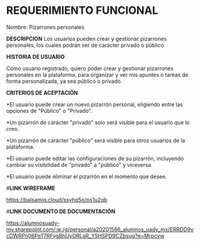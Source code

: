 # **REQUERIMIENTO FUNCIONAL**
Nombre: Pizarrones personales

**DESCRIPCION**
Los usuarios pueden crear y gestionar pizarrones personales, los cuales podrán ser de carácter privado o público 

**HISTORIA DE USUARIO**

Como usuario registrado, quiero poder crear y gestionar pizarrones personales en la plataforma, para organizar y ver mis apuntes o tareas de forma personalizada, ya sea público o privado.

**CRITERIOS DE ACEPTACIÓN**

*El usuario puede crear un nuevo pizarrón personal, eligiendo entre las opciones de "Público" o "Privado".

*Un pizarrón de carácter "privado" solo será visible para el usuario que lo creo.

*Un pizarrón de carácter "público" será visible para otros usuarios de la plataforma.

*El usuario puede editar las configuraciones de su pizarrón, incluyendo cambiar su visibilidad de "privado" a "público" y viceversa.

*El usuario puede eliminar el pizarrón en el momento que desee.

#**LINK WIREFRAME**

https://balsamiq.cloud/ssyhq5o/ps1u2qb

#**LINK DOCUMENTO DE DOCUMENTACIÓN**

https://alumnosuady-my.sharepoint.com/:w:/g/personal/a20201566_alumnos_uady_mx/ERRDD9vcDWRPn06PeT7RFvgBhUyORLaR_Y5HSPD9CZbsug?e=Mrpcvw
